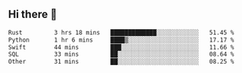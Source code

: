 ## Hi there 👋

<!--
**whirlun/whirlun** is a ✨ _special_ ✨ repository because its `README.md` (this file) appears on your GitHub profile.

Here are some ideas to get you started:

- 🔭 I’m currently working on ...
- 🌱 I’m currently learning ...
- 👯 I’m looking to collaborate on ...
- 🤔 I’m looking for help with ...
- 💬 Ask me about ...
- 📫 How to reach me: ...
- 😄 Pronouns: ...
- ⚡ Fun fact: ...
-->
<!--START_SECTION:waka-->

```txt
Rust         3 hrs 18 mins   █████████████░░░░░░░░░░░░   51.45 %
Python       1 hr 6 mins     ████▒░░░░░░░░░░░░░░░░░░░░   17.17 %
Swift        44 mins         ███░░░░░░░░░░░░░░░░░░░░░░   11.66 %
SQL          33 mins         ██░░░░░░░░░░░░░░░░░░░░░░░   08.64 %
Other        31 mins         ██░░░░░░░░░░░░░░░░░░░░░░░   08.25 %
```

<!--END_SECTION:waka-->
